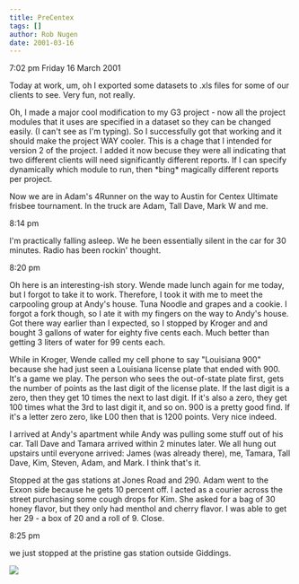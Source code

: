 ```yaml
---
title: PreCentex
tags: []
author: Rob Nugen
date: 2001-03-16
---
```


<p class=date>7:02 pm Friday 16 March 2001</p>

<p>Today at work, um, oh I exported some datasets  to .xls files for some of
our clients to see.  Very fun, not really.</p>

<p>Oh, I made a major cool modification  to my G3 project - now all the
project modules that it uses are specified in a dataset so they can be
changed easily.  (I can't see as I'm typing).  So I successfully got that
working and it should make the project WAY cooler.  This is a chage that I
intended for version 2 of the project.  I added it now becuse they were all
indicating that two different clients will need significantly different
reports.  If I can specify dynamically which module to run, then *bing*
magically different reports per project.</p>

<p>Now we are in Adam's 4Runner on the way to Austin for Centex Ultimate
frisbee tournament. In the truck are Adam, Tall Dave, Mark W and me.</p>

<p class=date>8:14 pm</p>

<p>I'm practically falling asleep.  We he been essentially silent in the car
for 30 minutes.  Radio has been rockin' thought.</p>

<p class=date>8:20 pm</p>

<p>Oh here is an interesting-ish story.  Wende made lunch again for me
today, but I forgot to take it to work.  Therefore, I took it with me to
meet the carpooling group at Andy's house.  Tuna Noodle and grapes and a
cookie.  I forgot a fork though, so I ate it with my fingers on the way to
Andy's house.  Got there way earlier than I expected, so I stopped by Kroger
and and bought 3 gallons of water for eighty five cents each.  Much better
than getting 3 liters of water for 99 cents each.</p>

<p>While in Kroger, Wende called my cell phone to say "Louisiana 900"
because she had just seen a Louisiana license plate that ended with 900.
It's a game we play.  The person who sees the out-of-state plate first, gets
the number of points as the last digit of the license plate.  If the last
digit is a zero, then they get 10 times the next to last digit.  If it's
also a zero, they get 100 times what the 3rd to last digit it, and so on.
900 is a pretty good find.    If it's a letter zero zero, like L00 then that
is 1200 points.  Very nice indeed.</p>

<p>I arrived at Andy's apartment while Andy was pulling some stuff out of
his car.  Tall Dave and Tamara arrived within 2 minutes later.  We all hung
out upstairs until everyone arrived:  James (was already there), me, Tamara,
Tall Dave, Kim, Steven, Adam, and Mark.  I think that's it.</p>

<p>Stopped at the gas stations at Jones Road and 290.  Adam went to the
Exxon side because he gets 10 percent off.  I acted as a courier across the
street purchasing some cough drops for Kim.  She asked for a bag of 30 honey
flavor, but they only had menthol and cherry flavor.  I was able to get her
29 - a box of 20 and a roll of 9.   Close.</p>

<p class=date>8:25 pm</p>

<p>we just stopped at the pristine gas station outside Giddings.</p>

<p><img src="/images/rob/wL-ROB.gif">

